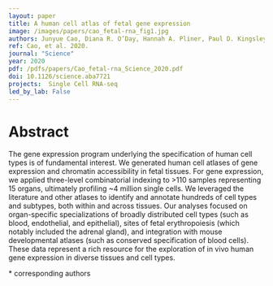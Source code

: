 ```yaml
---
layout: paper
title: A human cell atlas of fetal gene expression
image: /images/papers/cao_fetal-rna_fig1.jpg
authors: Junyue Cao, Diana R. O’Day, Hannah A. Pliner, Paul D. Kingsley, Mei Deng, Riza M. Daza, Michael A. Zager, Kimberly A. Aldinger, Ronnie Blecher-Gonen, Fan Zhang, Malte Spielmann, James Palis, Dan Doherty, Frank J. Steemers, Ian A. Glass, Cole Trapnell*, Jay Shendure*
ref: Cao, et al. 2020.
journal: "Science"
year: 2020
pdf: /pdfs/papers/Cao_fetal-rna_Science_2020.pdf
doi: 10.1126/science.aba7721
projects:  Single Cell RNA-seq
led_by_lab: False
---
```


# Abstract

The gene expression program underlying the specification of human cell types is of fundamental interest. We generated human cell atlases of gene expression and chromatin accessibility in fetal tissues. For gene expression, we applied three-level combinatorial indexing to >110 samples representing 15 organs, ultimately profiling ~4 million single cells. We leveraged the literature and other atlases to identify and annotate hundreds of cell types and subtypes, both within and across tissues. Our analyses focused on organ-specific specializations of broadly distributed cell types (such as blood, endothelial, and epithelial), sites of fetal erythropoiesis (which notably included the adrenal gland), and integration with mouse developmental atlases (such as conserved specification of blood cells). These data represent a rich resource for the exploration of in vivo human gene expression in diverse tissues and cell types.

\* corresponding authors
